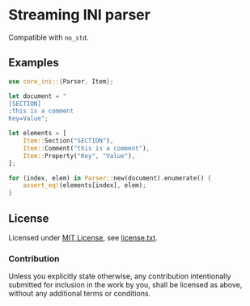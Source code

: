 Streaming INI parser
====================

Compatible with `no_std`.

Examples
--------

```rust
use core_ini::{Parser, Item};

let document = "
[SECTION]
;this is a comment
Key=Value";

let elements = [
	Item::Section("SECTION"),
	Item::Comment("this is a comment"),
	Item::Property("Key", "Value"),
];

for (index, elem) in Parser::new(document).enumerate() {
	assert_eq!(elements[index], elem);
}
```

License
-------

Licensed under [MIT License](https://opensource.org/licenses/MIT), see [license.txt](license.txt).

### Contribution

Unless you explicitly state otherwise, any contribution intentionally submitted
for inclusion in the work by you, shall be licensed as above, without any additional terms or conditions.
